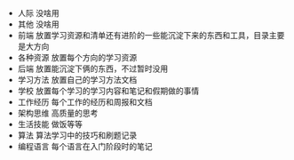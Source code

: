 - 人际  没啥用
- 其他  没啥用
- 前端  放置学习资源和清单还有进阶的一些能沉淀下来的东西和工具，目录主要是大方向
- 各种资源  放置每个方向的学习资源
- 后端  放置能沉淀下俩的东西，不过暂时没用
- 学习方法  放置自己的学习方法文档
- 学校  放置每个学习的学习内容和笔记和假期做的事情
- 工作经历  每个工作的经历和周报和文档
- 架构思维  高质量的思考
- 生活技能  做饭等等
- 算法  算法学习中的技巧和刷题记录
- 编程语言  每个语言在入门阶段时的笔记
